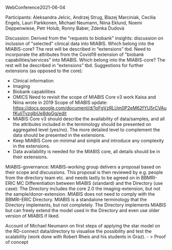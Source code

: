 WebConference2021-06-04

Participants: Aleksandra Jelcic, Andrzej Strug, Blazej Marciniak, Cecilia Engels, Lauri Parkkonen, Michael Neumann, Niina Eklund, Noemi Deppenwiese, Petr Holub, Ronny Baber, Zdenka Dudovà 

Discussion:
Derived from the "requests to biobank" insights: discussion on inclusion of "selected" clinical data into MIABIS. Which belong into the MIABIS-core? The rest will be described in “extensions” tbd.
Need to incorporate the attributes from the Covid19 extension of "biobank capabilities/services" into MIABIS. Which belong into the MIABIS-core? The rest will be described in “extensions” tbd.
Suggestions for further extensions (as opposed to the core):
 - Clinical information
 - Imaging
 - Biobank capabilities
 - OMICS
Need to revisit the scope of MIABIS Core v3 work Kaisa and Niina wrote in 2019
Scope of MIABIS update: 
https://docs.google.com/document/d/1oFgVzRLUm0P2eM62fYU5rCVAufKuIiTvzgIbUe8dpGg/edit
 - MIABIS Core v3 should describe the availability of data/samples, and all the attributes included in the terminology should be presented on aggregated level (yes/no). The more detailed level to complement the data should be presented in the extensions.
 - Keep MIABIS Core on minimal and simple and introduce any complexity in the extensions.
 - Data availability is needed for the MIABIS core, all details should be in their extensions.

MIABIS-governance: 
MIABIS-working group delivers a proposal based on their scope and discussions. This proposal is then reviewed by e.g. people from the directory team etc. and needs lastly to be agreed on in BBMRI-ERIC MC
Differentiation between MIABIS (standard) and the Directory (use case): The Directory includes the core 2.0 the imaging-extension, but not the sample/donor-extension. MIABIS does not need to comply with the BBMRI-ERIC Directory. MIABIS is a standalone terminology that the Directory implements, but not completely. The Directory implements MIABIS but can freely extend the model used in the Directory and even use older version of MIABIS if liked.

Account of Michael Neumann on first steps of applying the star model on the RD-connect data/directory to visualise the possibility and test the scalability (work done with Robert Rheis and his students in Graz). - > Proof of concept
